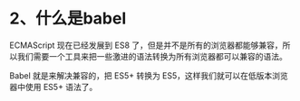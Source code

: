 # 2、什么是babel

ECMAScript 现在已经发展到 ES8 了，但是并不是所有的浏览器都能够兼容，所以我们需要一个工具来把一些激进的语法转换为所有浏览器都可以兼容的语法。

Babel 就是来解决兼容的，把 ES5+ 转换为 ES5，这样我们就可以在低版本浏览器中使用 ES5+ 语法了。